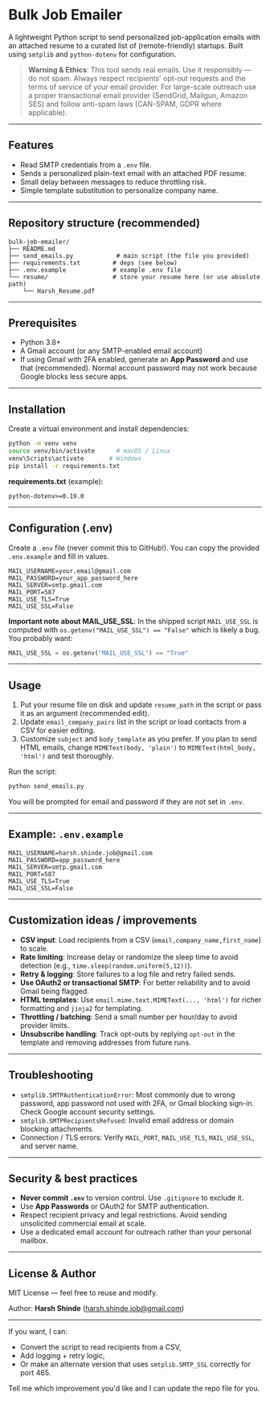 # Bulk Job Emailer

A lightweight Python script to send personalized job-application emails with an attached resume to a curated list of (remote-friendly) startups. Built using `smtplib` and `python-dotenv` for configuration.

> **Warning & Ethics**: This tool sends real emails. Use it responsibly — do not spam. Always respect recipients' opt-out requests and the terms of service of your email provider. For large-scale outreach use a proper transactional email provider (SendGrid, Mailgun, Amazon SES) and follow anti-spam laws (CAN-SPAM, GDPR where applicable).

---

## Features

- Read SMTP credentials from a `.env` file.
- Sends a personalized plain-text email with an attached PDF resume.
- Small delay between messages to reduce throttling risk.
- Simple template substitution to personalize company name.

---

## Repository structure (recommended)

```
bulk-job-emailer/
├── README.md
├── send_emails.py            # main script (the file you provided)
├── requirements.txt         # deps (see below)
├── .env.example             # example .env file
└── resume/                  # store your resume here (or use absolute path)
    └── Harsh_Resume.pdf
```

---

## Prerequisites

- Python 3.8+
- A Gmail account (or any SMTP-enabled email account)
- If using Gmail with 2FA enabled, generate an **App Password** and use that (recommended). Normal account password may not work because Google blocks less secure apps.

---

## Installation

Create a virtual environment and install dependencies:

```bash
python -m venv venv
source venv/bin/activate      # macOS / Linux
venv\Scripts\activate       # Windows
pip install -r requirements.txt
```

**requirements.txt** (example):

```
python-dotenv>=0.19.0
```

---

## Configuration (.env)

Create a `.env` file (never commit this to GitHub!). You can copy the provided `.env.example` and fill in values.

```
MAIL_USERNAME=your.email@gmail.com
MAIL_PASSWORD=your_app_password_here
MAIL_SERVER=smtp.gmail.com
MAIL_PORT=587
MAIL_USE_TLS=True
MAIL_USE_SSL=False
```

**Important note about MAIL_USE_SSL**: In the shipped script `MAIL_USE_SSL` is computed with `os.getenv("MAIL_USE_SSL") == "False"` which is likely a bug. You probably want:

```py
MAIL_USE_SSL = os.getenv("MAIL_USE_SSL") == "True"
```

---

## Usage

1. Put your resume file on disk and update `resume_path` in the script or pass it as an argument (recommended edit).
2. Update `email_company_pairs` list in the script or load contacts from a CSV for easier editing.
3. Customize `subject` and `body_template` as you prefer. If you plan to send HTML emails, change `MIMEText(body, 'plain')` to `MIMEText(html_body, 'html')` and test thoroughly.

Run the script:

```bash
python send_emails.py
```

You will be prompted for email and password if they are not set in `.env`.

---

## Example: `.env.example`

```
MAIL_USERNAME=harsh.shinde.job@gmail.com
MAIL_PASSWORD=app_password_here
MAIL_SERVER=smtp.gmail.com
MAIL_PORT=587
MAIL_USE_TLS=True
MAIL_USE_SSL=False
```

---

## Customization ideas / improvements

- **CSV input**: Load recipients from a CSV (`email,company_name,first_name`) to scale.
- **Rate limiting**: Increase delay or randomize the sleep time to avoid detection (e.g., `time.sleep(random.uniform(5,12))`).
- **Retry & logging**: Store failures to a log file and retry failed sends.
- **Use OAuth2 or transactional SMTP**: For better reliability and to avoid Gmail being flagged.
- **HTML templates**: Use `email.mime.text.MIMEText(..., 'html')` for richer formatting and `jinja2` for templating.
- **Throttling / batching**: Send a small number per hour/day to avoid provider limits.
- **Unsubscribe handling**: Track opt-outs by replying `opt-out` in the template and removing addresses from future runs.

---

## Troubleshooting

- `smtplib.SMTPAuthenticationError`: Most commonly due to wrong password, app password not used with 2FA, or Gmail blocking sign-in. Check Google account security settings.
- `smtplib.SMTPRecipientsRefused`: Invalid email address or domain blocking attachments.
- Connection / TLS errors: Verify `MAIL_PORT`, `MAIL_USE_TLS`, `MAIL_USE_SSL`, and server name.

---

## Security & best practices

- **Never commit `.env`** to version control. Use `.gitignore` to exclude it.
- Use **App Passwords** or OAuth2 for SMTP authentication.
- Respect recipient privacy and legal restrictions. Avoid sending unsolicited commercial email at scale.
- Use a dedicated email account for outreach rather than your personal mailbox.

---

## License & Author

MIT License — feel free to reuse and modify.

Author: **Harsh Shinde** ([harsh.shinde.job@gmail.com](mailto:harsh.shinde.job@gmail.com))

---

If you want, I can:

- Convert the script to read recipients from a CSV,
- Add logging + retry logic,
- Or make an alternate version that uses `smtplib.SMTP_SSL` correctly for port 465.

Tell me which improvement you'd like and I can update the repo file for you.
